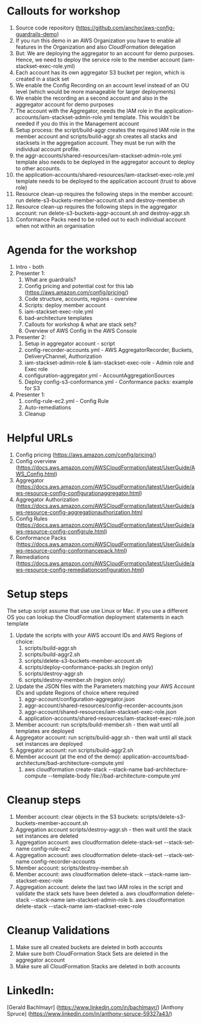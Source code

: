 # Callouts for workshop

1. Source code repository (https://github.com/anchor/aws-config-guardrails-demo)
2. If you run this demo in an AWS Organization you have to enable all features in the Organization and also CloudFormation delegation
3. But: We are deploying the aggregator to an account for demo purposes. Hence, we need to deploy the service role to the member account (iam-stackset-exec-role.yml)
4. Each account has its own aggregator S3 bucket per region, which is created in a stack set
5. We enable the Config Recording on an account level instead of an OU level (which would be more manageable for larger deployments)
6. We enable the recording an a second account and also in the aggregator account for demo purposes
7. The account with the Aggregator, needs the IAM role in the application-accounts/iam-stackset-admin-role.yml template. This wouldn't be needed if you do this in the Management account
8. Setup process: the script/build-aggr creates the required IAM role in the member account and scripts/build-aggr.sh creates all stacks and stacksets in the aggregation account. They must be run with the individual account profile.
9. the aggr-accounts/shared-resources/iam-stackset-admin-role.yml template also needs to be deployed in the aggregator account to deploy to other accounts.
10. the application-accounts/shared-resources/iam-stackset-exec-role.yml template needs to be deployed to the application account (trust to above role)
11. Resource clean-up requires the following steps in the member account: run delete-s3-buckets-member-account.sh and destroy-member.sh
12. Resource clean-up requires the following steps in the aggregator account: run delete-s3-buckets-aggr-account.sh and destroy-aggr.sh
13. Conformance Packs need to be rolled out to each individual account when not within an organisation


# Agenda for the workshop

1. Intro - both
2. Presenter 1:
   1. What are guardrails? 
   2. Config pricing and potential cost for this lab (https://aws.amazon.com/config/pricing/)
   3. Code structure, accounts, regions - overview
   4. Scripts: deploy member account
   5. iam-stackset-exec-role.yml 
   6. bad-architecture templates
   7. Callouts for workshop & what are stack sets?
   8. Overview of AWS Config in the AWS Console
3. Presenter 2:
   1. Setup in aggregator account - script
   2. config-recorder-accounts.yml - AWS AggregatorRecorder, Buckets, DeliveryChannel, Authorization
   3. iam-stackset-admin-role & iam-stackset-exec-role - Admin role and Exec role
   4. configuration-aggregator.yml - AccountAggregationSources
   5. Deploy config-s3-conformance.yml - Conformance packs: example for S3
4. Presenter 1:
   1. config-rule-ec2.yml - Config Rule
   2. Auto-remediations
   3. Cleanup


# Helpful URLs

1. Config pricing (https://aws.amazon.com/config/pricing/)
2. Config overview (https://docs.aws.amazon.com/AWSCloudFormation/latest/UserGuide/AWS_Config.html)
3. Aggregator (https://docs.aws.amazon.com/AWSCloudFormation/latest/UserGuide/aws-resource-config-configurationaggregator.html)
4. Aggregator Authorization (https://docs.aws.amazon.com/AWSCloudFormation/latest/UserGuide/aws-resource-config-aggregationauthorization.html
5. Config Rules (https://docs.aws.amazon.com/AWSCloudFormation/latest/UserGuide/aws-resource-config-configrule.html)
6. Conformance Packs (https://docs.aws.amazon.com/AWSCloudFormation/latest/UserGuide/aws-resource-config-conformancepack.html)
7. Remediations (https://docs.aws.amazon.com/AWSCloudFormation/latest/UserGuide/aws-resource-config-remediationconfiguration.html)


# Setup steps

The setup script assume that use use Linux or Mac. If you use a different OS you can lookup the CloudFormation deployment statements in each template
1. Update the scripts with your AWS account IDs and AWS Regions of choice:
   1. scripts/build-aggr.sh
   2. scripts/build-aggr2.sh
   3. scripts/delete-s3-buckets-member-account.sh
   4. scripts/deploy-conformance-packs.sh (region only)
   5. scripts/destroy-aggr.sh
   6. scripts/destroy-member.sh (region only)
2. Update the JSON files with the Parameters matching your AWS Account IDs and update Regions of choice where required
   1. aggr-account/configuration-aggregator.json
   2. aggr-account/shared-resources/config-recorder-accounts.json
   3. aggr-account/shared-resources/iam-stackset-exec-role.json
   4. application-accounts/shared-resources/iam-stackset-exec-role.json
3. Member account: run scripts/build-member.sh - then wait until all templates are deployed
4. Aggregator account: run scripts/build-aggr.sh - then wait  until all stack set instances are deployed
5. Aggregator account: run scripts/build-aggr2.sh
6. Member account (at the end of the demo): application-accounts/bad-architecture/bad-architecture-compute.yml
   1. aws cloudformation create-stack --stack-name bad-architecture-compute --template-body file://bad-architecture-compute.yml 


# Cleanup steps

1. Member account: clear objects in the S3 buckets: scripts/delete-s3-buckets-member-account.sh
2. Aggregation account scripts/destroy-aggr.sh - then wait until the stack set instances are deleted
3. Aggregation account: aws cloudformation delete-stack-set --stack-set-name config-rule-ec2
4. Aggregation account: aws cloudformation delete-stack-set --stack-set-name config-recorder-accounts
5. Member account: scripts/destroy-member.sh
6. Member account: aws cloudformation delete-stack --stack-name iam-stackset-exec-role 
7. Aggregation account: delete the last two IAM roles in the script and validate the stack sets have been deleted
   a. aws cloudformation delete-stack --stack-name iam-stackset-admin-role
   b. aws cloudformation delete-stack --stack-name iam-stackset-exec-role


# Cleanup Validations

1. Make sure all created buckets are deleted in both accounts
2. Make sure both CloudFormation Stack Sets are deleted in the aggregator account
3. Make sure all CloudFormation Stacks are deleted in both accounts


# LinkedIn:

[Gerald Bachlmayr] (https://www.linkedin.com/in/bachlmayr/)
[Anthony Spruce] (https://www.linkedin.com/in/anthony-spruce-59327a43/)
